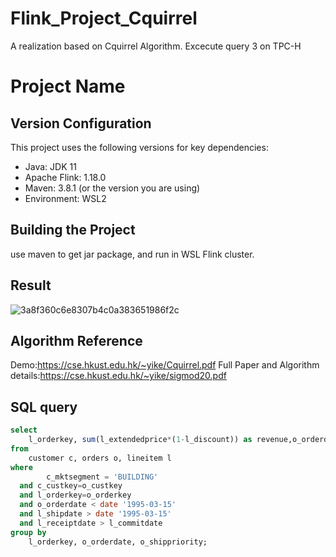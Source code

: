 # Flink_Project_Cquirrel
A realization based on Cquirrel Algorithm. Excecute query 3 on TPC-H

# Project Name

## Version Configuration

This project uses the following versions for key dependencies:

- Java: JDK 11
- Apache Flink: 1.18.0
- Maven: 3.8.1 (or the version you are using)
- Environment: WSL2

## Building the Project
use maven to get jar package, and run in WSL Flink cluster.

## Result
![3a8f360c6e8307b4c0a383651986f2c](https://github.com/LancelotGD/Flink_Project_Cquirrel/assets/35948261/52b832de-125c-4945-ad1d-871091a8ad97)

## Algorithm Reference

Demo:https://cse.hkust.edu.hk/~yike/Cquirrel.pdf
Full Paper and Algorithm details:https://cse.hkust.edu.hk/~yike/sigmod20.pdf

## SQL query 
```sql
select
    l_orderkey, sum(l_extendedprice*(1-l_discount)) as revenue,o_orderdate, o_shippriority
from
    customer c, orders o, lineitem l
where
        c_mktsegment = 'BUILDING'
  and c_custkey=o_custkey
  and l_orderkey=o_orderkey
  and o_orderdate < date '1995-03-15'
  and l_shipdate > date '1995-03-15'
  and l_receiptdate > l_commitdate
group by
    l_orderkey, o_orderdate, o_shippriority;
```

